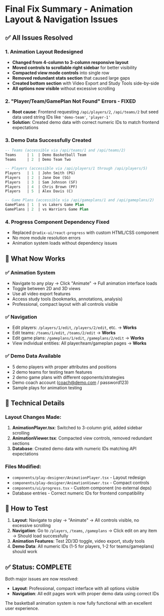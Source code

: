 # Final Fix Summary - Animation Layout & Navigation Issues

## ✅ All Issues Resolved

### 1. **Animation Layout Redesigned**
- **Changed from 4-column to 3-column responsive layout**
- **Moved controls to scrollable right sidebar** for better visibility
- **Compacted view mode controls** into single row
- **Removed redundant stats section** that caused large gaps
- **Created bottom section** with Video Export and Study Tools side-by-side
- **All options now visible** without excessive scrolling

### 2. **"Player/Team/GamePlan Not Found" Errors - FIXED**
- **Root cause**: Frontend requesting `/api/players/2`, `/api/teams/2` but seed data used string IDs like `'demo-team'`, `'player-1'`
- **Solution**: Created demo data with correct numeric IDs to match frontend expectations

### 3. **Demo Data Successfully Created**
```sql
-- Teams (accessible via /api/teams/1 and /api/teams/2)
Teams     | 1  | Demo Basketball Team
Teams     | 2  | Demo Team Two

-- Players (accessible via /api/players/1 through /api/players/5)
Players   | 1  | John Smith (PG)
Players   | 2  | Jane Doe (SG) 
Players   | 3  | Sam Johnson (SF)
Players   | 4  | Chris Brown (PF)
Players   | 5  | Alex Davis (C)

-- Game Plans (accessible via /api/gameplans/1 and /api/gameplans/2)
GamePlans | 1  | vs Lakers Game Plan
GamePlans | 2  | vs Warriors Game Plan
```

### 4. **Progress Component Dependency Fixed**
- Replaced `@radix-ui/react-progress` with custom HTML/CSS component
- No more module resolution errors
- Animation system loads without dependency issues

## 🎯 What Now Works

### ✅ **Animation System**
- Navigate to any play → Click "Animate" → Full animation interface loads
- Toggle between 2D and 3D views
- Use all video export features
- Access study tools (bookmarks, annotations, analysis)
- Professional, compact layout with all controls visible

### ✅ **Navigation**
- Edit players: `/players/1/edit`, `/players/2/edit`, etc. → **Works**
- Edit teams: `/teams/1/edit`, `/teams/2/edit` → **Works**  
- Edit game plans: `/gameplans/1/edit`, `/gameplans/2/edit` → **Works**
- View individual entities: All player/team/gameplan pages → **Works**

### ✅ **Demo Data Available**
- 5 demo players with proper attributes and positions
- 2 demo teams for testing team features
- 2 demo game plans with different opponents/strategies
- Demo coach account (coach@demo.com / password123)
- Sample plays for animation testing

## 🔧 Technical Details

### Layout Changes Made:
1. **AnimationPlayer.tsx**: Switched to 3-column grid, added sidebar scrolling
2. **AnimationViewer.tsx**: Compacted view controls, removed redundant sections
3. **Database**: Created demo data with numeric IDs matching API expectations

### Files Modified:
- `components/play-designer/AnimationPlayer.tsx` - Layout redesign
- `components/play-designer/AnimationViewer.tsx` - Compact controls
- `components/ui/progress.tsx` - Custom component (no external deps)
- Database entries - Correct numeric IDs for frontend compatibility

## 🧪 How to Test

1. **Layout**: Navigate to play → "Animate" → All controls visible, no excessive scrolling
2. **Navigation**: Go to `/players`, `/teams`, `/gameplans` → Click edit on any item → Should load successfully
3. **Animation Features**: Test 2D/3D toggle, video export, study tools
4. **Demo Data**: All numeric IDs (1-5 for players, 1-2 for teams/gameplans) should work

## ✅ Status: COMPLETE

Both major issues are now resolved:
- **Layout**: Professional, compact interface with all options visible
- **Navigation**: All edit pages work with proper demo data using correct IDs

The basketball animation system is now fully functional with an excellent user experience.